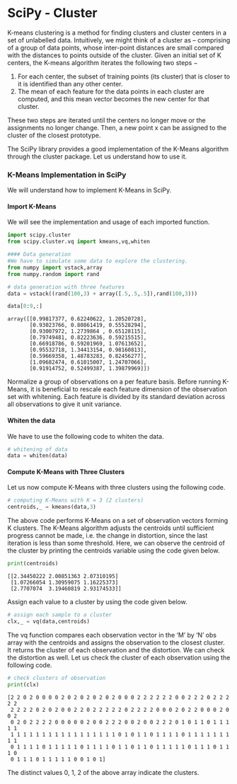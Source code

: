 
SciPy - Cluster
================


K-means clustering is a method for finding clusters and cluster centers in a set of unlabelled data. Intuitively, we might think of a cluster as – comprising of a group of data points, whose inter-point distances are small compared with the distances to points outside of the cluster. Given an initial set of K centers, the K-means algorithm iterates the following two steps −

1. For each center, the subset of training points (its cluster) that is closer to it is identified than any other center.
2. The mean of each feature for the data points in each cluster are computed, and this mean vector becomes the new center for that cluster.

These two steps are iterated until the centers no longer move or the assignments no longer change. Then, a new point x can be assigned to the cluster of the closest prototype. 

The SciPy library provides a good implementation of the K-Means algorithm through the cluster package. Let us understand how to use it.

### K-Means Implementation in SciPy
We will understand how to implement K-Means in SciPy.

#### Import K-Means
We will see the implementation and usage of each imported function.


```python
import scipy.cluster
from scipy.cluster.vq import kmeans,vq,whiten

#### Data generation
#We have to simulate some data to explore the clustering.
from numpy import vstack,array
from numpy.random import rand

# data generation with three features
data = vstack((rand(100,3) + array([.5,.5,.5]),rand(100,3)))
```


```python
data[0:9,:]
```




    array([[0.99817377, 0.62240622, 1.20520728],
           [0.93023766, 0.80861419, 0.55528294],
           [0.93007972, 1.2739864 , 0.65128115],
           [0.79749481, 0.82223636, 0.59215515],
           [0.66918786, 0.59201969, 1.07613652],
           [0.95532718, 1.34413154, 0.98160813],
           [0.59669358, 1.48783283, 0.82456277],
           [1.09682474, 0.61015007, 1.24707066],
           [0.91914752, 0.52499387, 1.39879969]])



Normalize a group of observations on a per feature basis. Before running K-Means, it is beneficial to rescale each feature dimension of the observation set with whitening. Each feature is divided by its standard deviation across all observations to give it unit variance.

#### Whiten the data
We have to use the following code to whiten the data.


```python
# whitening of data
data = whiten(data)
```

#### Compute K-Means with Three Clusters
Let us now compute K-Means with three clusters using the following code.


```python
# computing K-Means with K = 3 (2 clusters)
centroids,_ = kmeans(data,3)
```

The above code performs K-Means on a set of observation vectors forming K clusters. 
The K-Means algorithm adjusts the centroids until sufficient progress cannot be made, i.e. the change
in distortion, since the last iteration is less than some threshold. Here, we can observe the centroid
of the cluster by printing the centroids variable using the code given below.



```python
print(centroids)
```

    [[2.34450222 2.00851363 2.07310195]
     [1.07266054 1.30959075 1.16225373]
     [2.7707074  3.19460819 2.93174533]]


Assign each value to a cluster by using the code given below.


```python
# assign each sample to a cluster
clx,_ = vq(data,centroids)
```

The vq function compares each observation vector in the ‘M’ by ‘N’ obs array with the centroids and assigns the observation to the closest cluster. It returns the cluster of each observation and the distortion. We can check the distortion as well. Let us check the cluster of each observation using the following code.





```python
# check clusters of observation
print(clx)
```

    [2 2 0 2 0 0 0 0 2 0 2 0 2 0 2 0 2 0 0 0 2 2 2 2 2 2 0 0 2 2 2 0 2 2 2 2 2
     2 2 2 2 0 2 0 2 0 0 2 2 0 2 2 2 2 2 0 2 2 2 2 0 0 0 2 0 2 2 0 0 0 2 0 0 2
     0 2 0 2 2 2 2 0 0 0 0 0 2 0 0 2 2 2 0 0 2 0 0 2 2 2 0 1 0 1 1 0 1 1 1 1 1
     1 1 1 1 1 1 1 1 1 1 1 1 1 1 1 1 1 0 1 0 1 1 0 1 1 1 1 0 1 1 1 1 1 1 1 1 1
     0 1 1 1 1 0 1 1 1 1 1 0 1 1 1 1 0 1 1 0 1 1 0 1 1 1 1 1 0 1 1 1 0 1 1 1 0
     0 1 1 1 0 1 1 1 1 1 0 0 1 0 1]



The distinct values 0, 1, 2 of the above array indicate the clusters.
